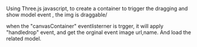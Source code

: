 Using Three.js javascript,  to create a container to trigger the dragging and show model event , the img is draggable/

when the "canvasContainer" eventlisterner is trgger, it will apply "handledrop" event, and get the orginal event image url,name. And load the related model.
